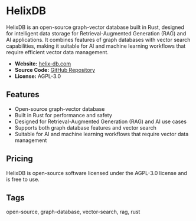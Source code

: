 # HelixDB

HelixDB is an open-source graph-vector database built in Rust, designed for intelligent data storage for Retrieval-Augmented Generation (RAG) and AI applications. It combines features of graph databases with vector search capabilities, making it suitable for AI and machine learning workflows that require efficient vector data management.

- **Website:** [helix-db.com](https://helix-db.com/)
- **Source Code:** [GitHub Repository](https://github.com/HelixDB/helix-db)
- **License:** AGPL-3.0

## Features
- Open-source graph-vector database
- Built in Rust for performance and safety
- Designed for Retrieval-Augmented Generation (RAG) and AI use cases
- Supports both graph database features and vector search
- Suitable for AI and machine learning workflows that require vector data management

## Pricing
HelixDB is open-source software licensed under the AGPL-3.0 license and is free to use.

## Tags
open-source, graph-database, vector-search, rag, rust